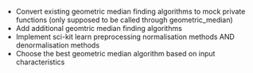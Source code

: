 - Convert existing geometric median finding algorithms to mock private functions (only supposed to be called through geometric_median)
- Add additional geomtric median finding algorithms
- Implement sci-kit learn preprocessing normalisation methods AND denormalisation methods
- Choose the best geometric median algorithm based on input characteristics
